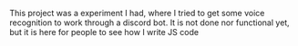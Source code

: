 This project was a experiment I had, where I tried to get some voice recognition to work through a discord bot. It is not done nor functional yet, but it is here
for people to see how I write JS code
